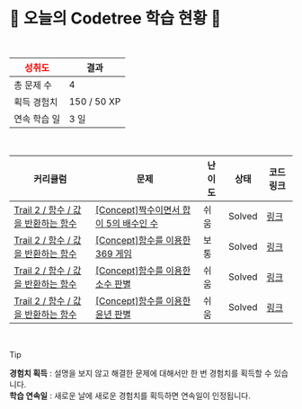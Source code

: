 # 🌲 오늘의 Codetree 학습 현황 🌲

<br />

| <span style="color:red;display:block;text-align:center;"> **성취도**</span> | 결과 |
|---|---|
| 총 문제 수 | 4 |
| 획득 경험치 | 150 / 50 XP |
| 연속 학습 일 | 3 일 |

<br />

|커리큘럼|문제|난이도|상태|코드 링크|
|---|---|---|---|---|
|[Trail 2 / 함수 / 값을 반환하는 함수](https://www.codetree.ai/trail-info/novice-mid/)|[[Concept]짝수이면서 합이 5의 배수인 수](https://www.codetree.ai/trails/complete/curated-cards/intro-an-even-number-with-a-multiple-of-5-in-the-sum/)|쉬움|Solved|[링크](https://github.com/sangil8585/CodeTree/blob/main/250924/%EC%A7%9D%EC%88%98%EC%9D%B4%EB%A9%B4%EC%84%9C%20%ED%95%A9%EC%9D%B4%205%EC%9D%98%20%EB%B0%B0%EC%88%98%EC%9D%B8%20%EC%88%98/an-even-number-with-a-multiple-of-5-in-the-sum.java)|
|[Trail 2 / 함수 / 값을 반환하는 함수](https://www.codetree.ai/trail-info/novice-mid/)|[[Concept]함수를 이용한 369 게임](https://www.codetree.ai/trails/complete/curated-cards/intro-369-games-using-functions/)|보통|Solved|[링크](https://github.com/sangil8585/CodeTree/blob/main/250924/%ED%95%A8%EC%88%98%EB%A5%BC%20%EC%9D%B4%EC%9A%A9%ED%95%9C%20369%20%EA%B2%8C%EC%9E%84/369-games-using-functions.java)|
|[Trail 2 / 함수 / 값을 반환하는 함수](https://www.codetree.ai/trail-info/novice-mid/)|[[Concept]함수를 이용한 소수 판별](https://www.codetree.ai/trails/complete/curated-cards/intro-decimal-decisions-using-functions/)|쉬움|Solved|[링크](https://github.com/sangil8585/CodeTree/blob/main/250924/%ED%95%A8%EC%88%98%EB%A5%BC%20%EC%9D%B4%EC%9A%A9%ED%95%9C%20%EC%86%8C%EC%88%98%20%ED%8C%90%EB%B3%84/decimal-decisions-using-functions.java)|
|[Trail 2 / 함수 / 값을 반환하는 함수](https://www.codetree.ai/trail-info/novice-mid/)|[[Concept]함수를 이용한 윤년 판별](https://www.codetree.ai/trails/complete/curated-cards/intro-tell-the-function-using-a-leap-year/)|쉬움|Solved|[링크](https://github.com/sangil8585/CodeTree/blob/main/250924/%ED%95%A8%EC%88%98%EB%A5%BC%20%EC%9D%B4%EC%9A%A9%ED%95%9C%20%EC%9C%A4%EB%85%84%20%ED%8C%90%EB%B3%84/tell-the-function-using-a-leap-year.java)|


<br />

> [!TIP]
> **경험치 획득** : 설명을 보지 않고 해결한 문제에 대해서만 한 번 경험치를 획득할 수 있습니다.  
> **학습 연속일** : 새로운 날에 새로운 경험치를 획득하면 연속일이 인정됩니다.


